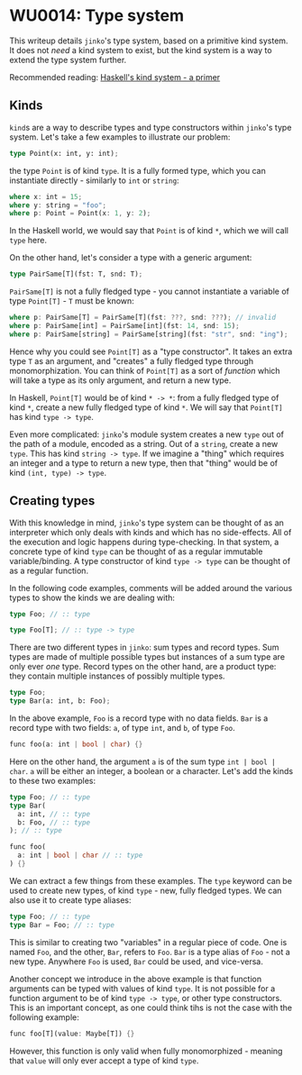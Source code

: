 # WU0014: Type system

This writeup details `jinko`'s type system, based on a primitive kind system. It does not *need* a kind system to exist, but the kind system is a way to extend the type system further.

Recommended reading: [Haskell's kind system - a primer](https://diogocastro.com/blog/2018/10/17/haskells-kind-system-a-primer/)

## Kinds

`kind`s are a way to describe types and type constructors within `jinko`'s type system. Let's take a few examples to illustrate our problem:

```rust
type Point(x: int, y: int);
```

the type `Point` is of kind `type`. It is a fully formed type, which you can instantiate directly - similarly to `int` or `string`:

```rust
where x: int = 15;
where y: string = "foo";
where p: Point = Point(x: 1, y: 2);
```

In the Haskell world, we would say that `Point` is of kind `*`, which we will call `type` here.

On the other hand, let's consider a type with a generic argument:
```rust
type PairSame[T](fst: T, snd: T);
```

`PairSame[T]` is not a fully fledged type - you cannot instantiate a variable of type `Point[T]` - `T` must be known:

```rust
where p: PairSame[T] = PairSame[T](fst: ???, snd: ???); // invalid
where p: PairSame[int] = PairSame[int](fst: 14, snd: 15);
where p: PairSame[string] = PairSame[string](fst: "str", snd: "ing");
```

Hence why you could see `Point[T]` as a "type constructor". It takes an extra type `T` as an argument, and "creates" a fully fledged type through monomorphization.
You can think of `Point[T]` as a sort of *function* which will take a type as its only argument, and return a new type.

In Haskell, `Point[T]` would be of kind `* -> *`: from a fully fledged type of kind `*`, create a new fully fledged type of kind `*`.
We will say that `Point[T]` has kind `type -> type`.

Even more complicated: `jinko`'s module system creates a new `type` out of the path of a module, encoded as a string. Out of a `string`, create a new `type`. This has kind `string -> type`.
If we imagine a "thing" which requires an integer and a type to return a new type, then that "thing" would be of kind `(int, type) -> type`.

## Creating types

With this knowledge in mind, `jinko`'s type system can be thought of as an interpreter which only deals with kinds and which has no side-effects. All of the execution and logic happens during type-checking.
In that system, a concrete type of kind `type` can be thought of as a regular immutable variable/binding. A type constructor of kind `type -> type` can be thought of as a regular function.

In the following code examples, comments will be added around the various types to show the kinds we are dealing with:

```rust
type Foo; // :: type

type Foo[T]; // :: type -> type
```

There are two different types in `jinko`: sum types and record types. Sum types are made of multiple possible types but instances of a sum type are only ever *one* type. Record types on the other hand, are a product type: they contain multiple instances of possibly multiple types.

```rust
type Foo;
type Bar(a: int, b: Foo);
```

In the above example, `Foo` is a record type with no data fields. `Bar` is a record type with two fields: `a`, of type `int`, and `b`, of type `Foo`.

```rust
func foo(a: int | bool | char) {}
```

Here on the other hand, the argument `a` is of the sum type `int | bool | char`. `a` will be either an integer, a boolean or a character. Let's add the kinds to these two examples:

```rust
type Foo; // :: type
type Bar(
  a: int, // :: type
  b: Foo, // :: type
); // :: type

func foo(
  a: int | bool | char // :: type
) {}
```

We can extract a few things from these examples. The `type` keyword can be used to create new types, of kind `type` - new, fully fledged types. We can also use it to create type aliases:

```rust
type Foo; // :: type
type Bar = Foo; // :: type
```

This is similar to creating two "variables" in a regular piece of code. One is named `Foo`, and the other, `Bar`, refers to `Foo`. `Bar` is a type alias of `Foo` - not a new type. Anywhere `Foo` is used, `Bar` could be used, and vice-versa.

Another concept we introduce in the above example is that function arguments can be typed with values of kind `type`. It is not possible for a function argument to be of kind `type -> type`, or other type constructors. This is an important concept, as one could think tihs is not the case with the following example:

```rust
func foo[T](value: Maybe[T]) {}
```

However, this function is only valid when fully monomorphized - meaning that `value` will only ever accept a type of kind `type`.

